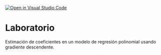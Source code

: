 [![Open in Visual Studio Code](https://classroom.github.com/assets/open-in-vscode-c66648af7eb3fe8bc4f294546bfd86ef473780cde1dea487d3c4ff354943c9ae.svg)](https://classroom.github.com/online_ide?assignment_repo_id=9055546&assignment_repo_type=AssignmentRepo)
# Laboratorio

Estimación de coeficientes en un modelo de regresión polinomial usando gradiente descendente.
